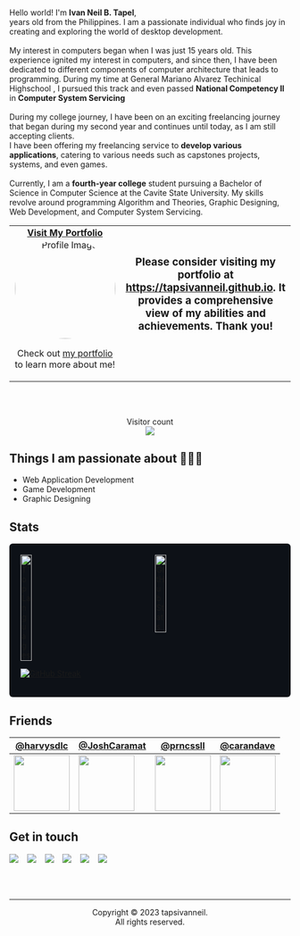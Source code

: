 
#

<!-- [![Cover](https://drive.google.com/uc?export=view&id=1OGOKYZNt6vDvfkj_C5kJmqty8u0jYN_d)](https://github.com/tapsivanneil/) -->

  Hello world! I'm <b>Ivan Neil B. Tapel</b>,<br> <sb><span my-age></span> years old</sb> from the Philippines.
  I am a passionate individual who finds joy
  in creating and exploring the world of desktop development.<br><br>My interest in computers began when I was
  just <sb>15 years old</sb>. This experience ignited my interest in computers, and since
  then, I have been dedicated to different components of computer architecture that leads to programming. During my time at General Mariano Alvarez Techinical Highschool
  , I pursued this track and even passed  <b>National Competency II</b> in <b>Computer System Servicing</b> <br><br>During my college journey, 
  I have been on an exciting freelancing journey that began during my second year and continues until today, as <sb>I am still accepting clients</sb>.<br>
  I have been offering my freelancing service to <b>develop various applications</b>, catering to various needs such as capstones projects, systems, and even games.<br><br>
  Currently, I am a <b>fourth-year college</b> student pursuing a Bachelor of Science in Computer Science at the Cavite State University.
  My skills revolve around programming Algorithm and Theories, Graphic Designing, Web
  Development, and Computer System Servicing.</p>

<!-- Social -->
<table width="100%" align="center">
  <tr>
    <td align="center">
      <a href="https://tapsivanneil.github.io">
        <strong>Visit My Portfolio</strong>
        <br />
        <img src="https://avatars.githubusercontent.com/tapsivanneil" alt="Profile Image" width="180" style="border-radius: 50%;" />
      </a>
      <br />
      <p>Check out <a href="https://tapsivanneil.github.io" target="_blank">my portfolio</a> to learn more about me!</p>
    </td>
    <td align="center">
      <h3>Please consider visiting my portfolio at <a href="https://tapsivanneil.github.io">https://tapsivanneil.github.io</a>. It provides a comprehensive view of my abilities and achievements. Thank you!</h3>
      <br />
      <br />
    </td>
  </tr>
</table>

</br>

##



<p align="center"> 
  Visitor count<br>
  <img src="https://profile-counter.glitch.me/tapsivanneil/count.svg" />
</p>



## Things I am passionate about 👩🏾‍💻

- Web Application Development
- Game Development
- Graphic Designing

## Stats

<div style="display: flex; flex-wrap: wrap; justify-content: space-between; align-items: flex-start; background-color: #0D1117; padding: 20px; border-radius: 6px;">
  <a href="https://github.com/anuraghazra/github-readme-stats" style="flex-basis: 48%; text-decoration: none;">
    <img src="https://github-readme-stats.vercel.app/api/top-langs/?username=tapsivanneil&layout=compact&langs_count=10&theme=dark" alt="Top Languages" style="width: 30%">
  </a>
  
  <a href="https://github.com/anuraghazra/github-readme-stats" style="flex-basis: 48%; text-decoration: none;">
    <img src="https://github-readme-stats.vercel.app/api?username=tapsivanneil&show_icons=true&count_private=true&theme=dark" alt="GitHub Stats" style="width: 30%">
  </a>
  
  <a href="https://git.io/streak-stats"><img src="https://streak-stats.demolab.com?user=tapsivanneil" alt="GitHub Streak" /></a>
</div>



## Friends

<!-- FIRST ROW -->
| [@harvysdlc](https://github.com/harvysdlc) | [@JoshCaramat](https://github.com/JoshCaramat) | [@prncssll](https://github.com/prncssll) | [@carandave](https://github.com/happydeigh) |
| --- | --- | --- | --- |
| [<img src="https://avatars.githubusercontent.com/harvysdlc?s=100" width="100" height="100">](https://github.com/JoshCaramat) | [<img src="https://avatars.githubusercontent.com/prncssll?s=100" width="100" height="100">](https://github.com/prncssll) | [<img src="https://avatars.githubusercontent.com/prncssll?s=100" width="100" height="100">](https://github.com/happydeigh) | [<img src="https://avatars.githubusercontent.com/happydeigh?s=100" width="100" height="100">](https://github.com/happydeigh) |

<!-- SECOND ROW -->
<!--
| [@user1](https://github.com/user1) | [@user2](https://github.com/user2) | [@user3](https://github.com/user3) | [@user4](https://github.com/user4) |
| --- | --- | --- | --- |
| [<img src="https://avatars.githubusercontent.com/user1?s=100" width="100" height="100">](https://github.com/user1) | [<img src="https://avatars.githubusercontent.com/user2?s=100" width="100" height="100">](https://github.com/user2) | [<img src="https://avatars.githubusercontent.com/user3?s=100" width="100" height="100">](https://github.com/user3) | [<img src="https://avatars.githubusercontent.com/user4?s=100" width="100" height="100">](https://github.com/user4) |
-->


## Get in touch

<a href="https://tapsivanneil.github.io" target="_blank"><img src="https://img.shields.io/badge/My Portfolio-%20-blue?style=for-the-badge&logo=web"></a>
&nbsp;&nbsp;
<a href="mailto:tapsivanneil@gmail.com" target="_blank"><img src="https://img.shields.io/badge/Email-%20-red?style=for-the-badge&logo=gmail"></a>
&nbsp;&nbsp;
<a href="https://facebook.com/tapsivanneil/" target="_blank"><img src="https://img.shields.io/badge/Facebook-%20-blue?style=for-the-badge&logo=facebook"></a>
&nbsp;&nbsp;
<a href="https://t.me/tapsivanneil/" target="_blank"><img src="https://img.shields.io/badge/Telegram-%20-blue?style=for-the-badge&logo=telegram"></a>
&nbsp;&nbsp;
<a href="https://linkedin.com/in/tapsivanneil/" target="_blank"><img src="https://img.shields.io/badge/LinkedIn-%20-blue?style=for-the-badge&logo=linkedin"></a>
&nbsp;&nbsp;
<a href="https://github.com/tapsivanneil/" target="_blank"><img src="https://img.shields.io/badge/GitHub-%20-black?style=for-the-badge&logo=github"></a>





<br>
</br>

------------
<p align="center">Copyright © 2023 tapsivanneil.<br>All rights reserved.</p
